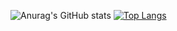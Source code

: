 ![Anurag's GitHub stats](https://github-readme-stats.vercel.app/api?username=AlvaroPereiradoNascimento&show_icons=true&theme=radical)
[![Top Langs](https://github-readme-stats.vercel.app/api/top-langs/?username=AlvaroPereiradoNascimento&layout=compact)](https://github.com/anuraghazra/github-readme-stats)
<!--
**AlvaroPereiradoNascimento/AlvaroPereiradoNascimento** is a ✨ _special_ ✨ repository because its `README.md` (this file) appears on your GitHub profile.

Here are some ideas to get you started:

- 🔭 I’m currently working on ...
- 🌱 I’m currently learning ...
- 👯 I’m looking to collaborate on ...
- 🤔 I’m looking for help with ...
- 💬 Ask me about ...
- 📫 How to reach me: ...
- 😄 Pronouns: ...
- ⚡ Fun fact: ...
-->
